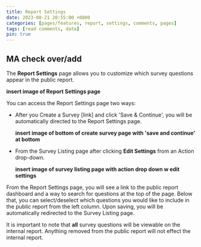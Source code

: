 ```yaml
---
title: Report Settings
date: 2023-08-21 20:55:00 +0800
categories: [pages/features, report, settings, comments, pages]
tags: [read comments, data]
pin: true
---
```


## MA check over/add

The **Report Settings** page allows you to customize which survey questions appear in the public report.  

**insert image of Report Settings page**  

You can access the Report Settings page two ways:
- After you Create a Survey [link] and click 'Save & Continue', you will be automatically directed to the Report Settings page.
  
  **insert image of bottom of create survey page with 'save and continue' at bottom**

- From the Survey Listing page after clicking **Edit Settings** from an Action drop-down.
  
  **insert image of survey listing page with action drop down w edit settings**

From the Report Settings page, you will see a link to the public report dashboard and a way to search for questions at the top of the page. Below that, you can select/deselect which questions you would like to include in the public report from the left column. Upon saving, you will be automatically redirected to the Survey Listing page. 

It is important to note that **all** survey questions will be viewable on the internal report. Anything removed from the public report will not effect the internal report. 


